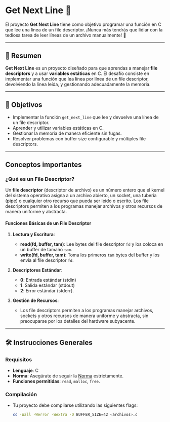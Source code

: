 # Get Next Line 🚀

El proyecto **Get Next Line** tiene como objetivo programar una función en C que lee una línea de un file descriptor. ¡Nunca más tendrás que lidiar con la tediosa tarea de leer líneas de un archivo manualmente! 🎉

---

## 📜 Resumen

**Get Next Line** es un proyecto diseñado para que aprendas a manejar **file descriptors** y a usar **variables estáticas** en C. El desafío consiste en implementar una función que lea línea por línea de un file descriptor, devolviendo la línea leída, y gestionando adecuadamente la memoria.

---

## 🚀 Objetivos

- Implementar la función `get_next_line` que lee y devuelve una línea de un file descriptor.
- Aprender y utilizar variables estáticas en C.
- Gestionar la memoria de manera eficiente sin fugas.
- Resolver problemas con buffer size configurable y múltiples file descriptors.

---
## Conceptos importantes

### ¿Qué es un File Descriptor?

Un **file descriptor** (descriptor de archivo) es un número entero que el kernel del sistema operativo asigna a un archivo abierto, un socket, una tubería (pipe) o cualquier otro recurso que pueda ser leído o escrito. Los file descriptors permiten a los programas manejar archivos y otros recursos de manera uniforme y abstracta.

#### Funciones Básicas de un File Descriptor

1. **Lectura y Escritura**:
   - **read(fd, buffer, tam)**: Lee bytes del file descriptor `fd` y los coloca en un buffer de tamaño `tam`.
   - **write(fd, buffer, tam)**: Toma los primeros `tam` bytes del buffer y los envía al file descriptor `fd`.

2. **Descriptores Estándar**:
   - **0**: Entrada estándar (stdin)
   - **1**: Salida estándar (stdout)
   - **2**: Error estándar (stderr).

3. **Gestión de Recursos**:
   - Los file descriptors permiten a los programas manejar archivos, sockets y otros recursos de manera uniforme y abstracta, sin preocuparse por los detalles del hardware subyacente.
---
## 🛠️ Instrucciones Generales

### Requisitos
- **Lenguaje**: C
- **Norma**: Asegúrate de seguir la [Norma](https://github.com/42School/norma) estrictamente.
- **Funciones permitidas**: `read`, `malloc`, `free`.

### Compilación
- Tu proyecto debe compilarse utilizando las siguientes flags:
  ```bash
  cc -Wall -Werror -Wextra -D BUFFER_SIZE=42 <archivos>.c
